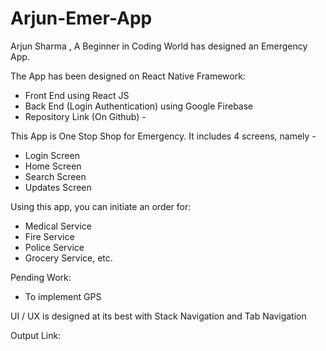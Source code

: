 # Arjun-Emer-App

Arjun Sharma , A Beginner in Coding World has designed an Emergency App.

The App has been designed on React Native Framework:
- Front End using React JS 
- Back End (Login Authentication) using Google Firebase
- Repository Link (On Github) - 


This App is One Stop Shop for Emergency.
It includes 4 screens, namely -
- Login Screen
- Home Screen
- Search Screen
- Updates Screen

Using this app, you can initiate an order for:
- Medical Service
- Fire Service
- Police Service
- Grocery Service, etc.

Pending Work:
- To implement GPS

UI / UX is designed at its best with Stack Navigation and Tab Navigation

Output Link:
